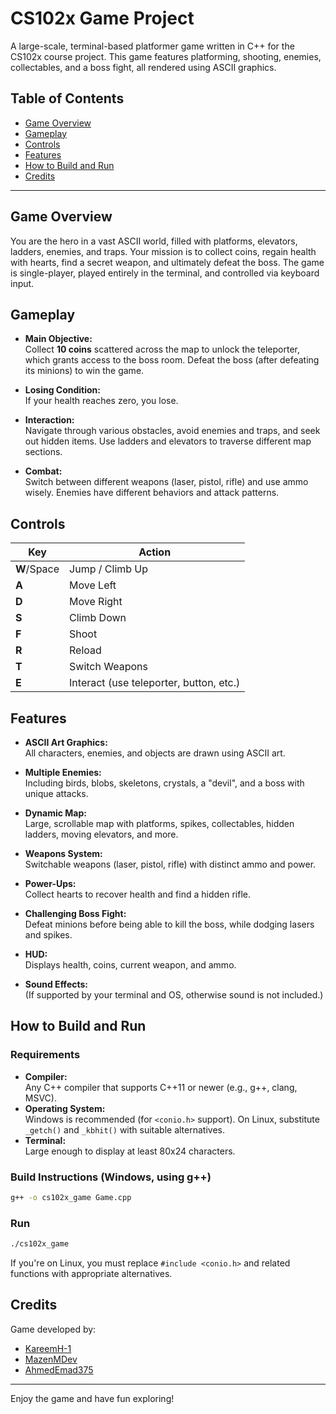 # CS102x Game Project

A large-scale, terminal-based platformer game written in C++ for the CS102x course project. This game features platforming, shooting, enemies, collectables, and a boss fight, all rendered using ASCII graphics.

## Table of Contents

- [Game Overview](#game-overview)
- [Gameplay](#gameplay)
- [Controls](#controls)
- [Features](#features)
- [How to Build and Run](#how-to-build-and-run)
- [Credits](#credits)

---

## Game Overview

You are the hero in a vast ASCII world, filled with platforms, elevators, ladders, enemies, and traps. Your mission is to collect coins, regain health with hearts, find a secret weapon, and ultimately defeat the boss. The game is single-player, played entirely in the terminal, and controlled via keyboard input.

## Gameplay

- **Main Objective:**  
  Collect **10 coins** scattered across the map to unlock the teleporter, which grants access to the boss room. Defeat the boss (after defeating its minions) to win the game.

- **Losing Condition:**  
  If your health reaches zero, you lose.

- **Interaction:**  
  Navigate through various obstacles, avoid enemies and traps, and seek out hidden items. Use ladders and elevators to traverse different map sections.

- **Combat:**  
  Switch between different weapons (laser, pistol, rifle) and use ammo wisely. Enemies have different behaviors and attack patterns.

## Controls

| Key         | Action                                  |
|-------------|-----------------------------------------|
| **W**/Space | Jump / Climb Up                         |
| **A**       | Move Left                               |
| **D**       | Move Right                              |
| **S**       | Climb Down                              |
| **F**       | Shoot                                   |
| **R**       | Reload                                  |
| **T**       | Switch Weapons                          |
| **E**       | Interact (use teleporter, button, etc.) |

## Features

- **ASCII Art Graphics:**  
  All characters, enemies, and objects are drawn using ASCII art.

- **Multiple Enemies:**  
  Including birds, blobs, skeletons, crystals, a "devil", and a boss with unique attacks.

- **Dynamic Map:**  
  Large, scrollable map with platforms, spikes, collectables, hidden ladders, moving elevators, and more.

- **Weapons System:**  
  Switchable weapons (laser, pistol, rifle) with distinct ammo and power.

- **Power-Ups:**  
  Collect hearts to recover health and find a hidden rifle.

- **Challenging Boss Fight:**  
  Defeat minions before being able to kill the boss, while dodging lasers and spikes.

- **HUD:**  
  Displays health, coins, current weapon, and ammo.

- **Sound Effects:**  
  (If supported by your terminal and OS, otherwise sound is not included.)

## How to Build and Run

### Requirements

- **Compiler:**  
  Any C++ compiler that supports C++11 or newer (e.g., g++, clang, MSVC).
- **Operating System:**  
  Windows is recommended (for `<conio.h>` support). On Linux, substitute `_getch()` and `_kbhit()` with suitable alternatives.
- **Terminal:**  
  Large enough to display at least 80x24 characters.

### Build Instructions (Windows, using g++)

```sh
g++ -o cs102x_game Game.cpp
```

### Run

```sh
./cs102x_game
```

If you're on Linux, you must replace `#include <conio.h>` and related functions with appropriate alternatives.

## Credits

Game developed by:
- [KareemH-1](https://github.com/KareemH-1)
- [MazenMDev](https://github.com/MazenMDev)
- [AhmedEmad375](https://github.com/AhmedEmad375)

---

Enjoy the game and have fun exploring!
